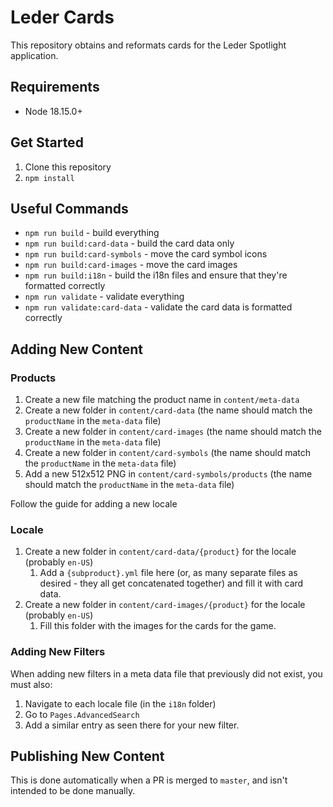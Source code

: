 # Leder Cards

This repository obtains and reformats cards for the Leder Spotlight application.

## Requirements

- Node 18.15.0+

## Get Started

1. Clone this repository
1. `npm install`

## Useful Commands

- `npm run build` - build everything
- `npm run build:card-data` - build the card data only
- `npm run build:card-symbols` - move the card symbol icons
- `npm run build:card-images` - move the card images
- `npm run build:i18n` - build the i18n files and ensure that they're formatted correctly
- `npm run validate` - validate everything
- `npm run validate:card-data` - validate the card data is formatted correctly

## Adding New Content

### Products

1. Create a new file matching the product name in `content/meta-data`
1. Create a new folder in `content/card-data` (the name should match the `productName` in the `meta-data` file)
1. Create a new folder in `content/card-images` (the name should match the `productName` in the `meta-data` file)
1. Create a new folder in `content/card-symbols` (the name should match the `productName` in the `meta-data` file)
1. Add a new 512x512 PNG in `content/card-symbols/products` (the name should match the `productName` in the `meta-data` file)

Follow the guide for adding a new locale

### Locale

1. Create a new folder in `content/card-data/{product}` for the locale (probably `en-US`)
   1. Add a `{subproduct}.yml` file here (or, as many separate files as desired - they all get concatenated together) and fill it with card data.
1. Create a new folder in `content/card-images/{product}` for the locale (probably `en-US`)
   1. Fill this folder with the images for the cards for the game.

### Adding New Filters

When adding new filters in a meta data file that previously did not exist, you must also:

1. Navigate to each locale file (in the `i18n` folder)
1. Go to `Pages.AdvancedSearch`
1. Add a similar entry as seen there for your new filter.

## Publishing New Content

This is done automatically when a PR is merged to `master`, and isn't intended to be done manually.
